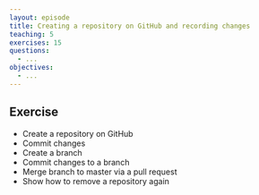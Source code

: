 ```yaml
---
layout: episode
title: Creating a repository on GitHub and recording changes
teaching: 5
exercises: 15
questions:
  - ...
objectives:
  - ...
---
```


## Exercise

- Create a repository on GitHub
- Commit changes
- Create a branch
- Commit changes to a branch
- Merge branch to master via a pull request
- Show how to remove a repository again
